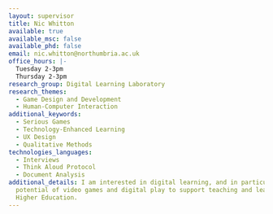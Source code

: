 ```yaml
---
layout: supervisor
title: Nic Whitton
available: true
available_msc: false
available_phd: false
email: nic.whitton@northumbria.ac.uk
office_hours: |-
  Tuesday 2-3pm
  Thursday 2-3pm
research_group: Digital Learning Laboratory
research_themes:
  - Game Design and Development
  - Human-Computer Interaction
additional_keywords:
  - Serious Games
  - Technology-Enhanced Learning
  - UX Design
  - Qualitative Methods
technologies_languages:
  - Interviews
  - Think Aloud Protocol
  - Document Analysis
additional_details: I am interested in digital learning, and in particular the
  potential of video games and digital play to support teaching and learning in
  Higher Education.
---
```

